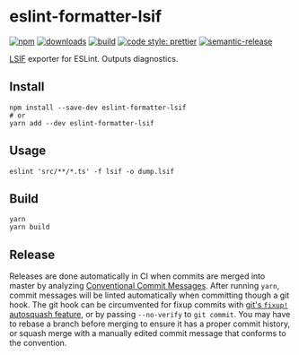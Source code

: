 # eslint-formatter-lsif

[![npm](https://img.shields.io/npm/v/eslint-formatter-lsif.svg)](https://www.npmjs.com/package/eslint-formatter-lsif)
[![downloads](https://img.shields.io/npm/dt/eslint-formatter-lsif.svg)](https://www.npmjs.com/package/eslint-formatter-lsif)
[![build](https://travis-ci.org/sourcegraph/eslint-formatter-lsif.svg?branch=master)](https://travis-ci.org/sourcegraph/eslint-formatter-lsif)
[![code style: prettier](https://img.shields.io/badge/code_style-prettier-ff69b4.svg)](https://github.com/prettier/prettier)
[![semantic-release](https://img.shields.io/badge/%20%20%F0%9F%93%A6%F0%9F%9A%80-semantic--release-e10079.svg)](https://github.com/semantic-release/semantic-release)

[LSIF](https://github.com/microsoft/language-server-protocol/blob/master/indexFormat/specification.md) exporter for ESLint.
Outputs diagnostics.

## Install

```
npm install --save-dev eslint-formatter-lsif
# or
yarn add --dev eslint-formatter-lsif
```

## Usage

```
eslint 'src/**/*.ts' -f lsif -o dump.lsif
```

## Build

```
yarn
yarn build
```

## Release

Releases are done automatically in CI when commits are merged into master by analyzing [Conventional Commit Messages](https://conventionalcommits.org/).
After running `yarn`, commit messages will be linted automatically when committing though a git hook.
The git hook can be circumvented for fixup commits with [git's `fixup!` autosquash feature](https://fle.github.io/git-tip-keep-your-branch-clean-with-fixup-and-autosquash.html), or by passing `--no-verify` to `git commit`.
You may have to rebase a branch before merging to ensure it has a proper commit history, or squash merge with a manually edited commit message that conforms to the convention.
